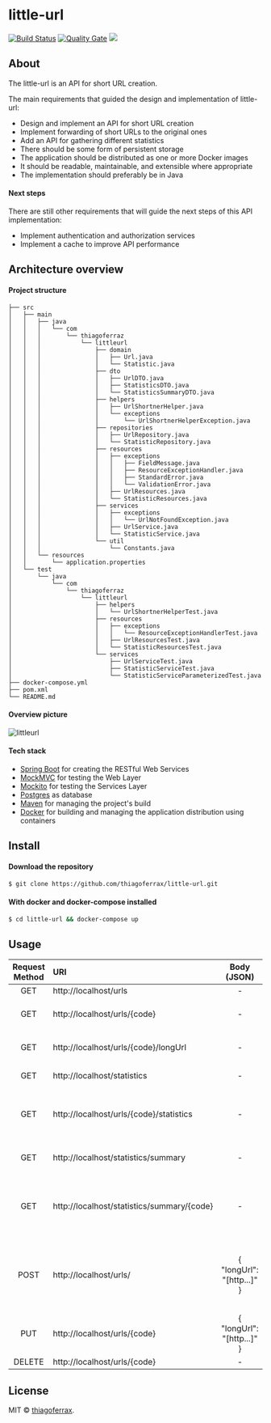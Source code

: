 # little-url
> 

[![Build Status](https://travis-ci.org/thiagoferrax/little-url.svg?branch=master)](https://travis-ci.org/thiagoferrax/little-url)
[![Quality Gate](https://sonarcloud.io/api/project_badges/measure?project=com.thiagoferraz%3Alittleurl&metric=alert_status)](https://sonarcloud.io/dashboard/index/com.thiagoferraz%3Alittleurl)
<a href="https://opensource.org/licenses/MIT"><img src="https://img.shields.io/badge/License-MIT-blue.svg"></a>

## About

The little-url is an API for short URL creation.  

The main requirements that guided the design and implementation of little-url:
*	Design and implement an API for short URL creation
*	Implement forwarding of short URLs to the original ones
*	Add an API for gathering different statistics
*	There should be some form of persistent storage
*	The application should be distributed as one or more Docker images
*	It should be readable, maintainable, and extensible where appropriate
*	The implementation should preferably be in Java

#### Next steps

There are still other requirements that will guide the next steps of this API implementation:
* Implement authentication and authorization services
* Implement a cache to improve API performance

## Architecture overview

#### Project structure
```
├── src
│   ├── main
│   │   ├── java
│   │   │   └── com
│   │   │       └── thiagoferraz
│   │   │           └── littleurl
│   │   │               ├── domain
│   │   │               │   ├── Url.java
│   │   │               │   └── Statistic.java
│   │   │               ├── dto
│   │   │               │   ├── UrlDTO.java
│   │   │               │   ├── StatisticsDTO.java
│   │   │               │   └── StatisticsSummaryDTO.java
│   │   │               ├── helpers
│   │   │               │   ├── UrlShortnerHelper.java
│   │   │               │   └── exceptions
│   │   │               │       └── UrlShortnerHelperException.java
│   │   │               ├── repositories
│   │   │               │   ├── UrlRepository.java
│   │   │               │   └── StatisticRepository.java
│   │   │               ├── resources
│   │   │               │   ├── exceptions
│   │   │               │   │   ├── FieldMessage.java
│   │   │               │   │   ├── ResourceExceptionHandler.java
│   │   │               │   │   ├── StandardError.java
│   │   │               │   │   └── ValidationError.java
│   │   │               │   ├── UrlResources.java
│   │   │               │   └── StatisticResources.java
│   │   │               ├── services
│   │   │               │   ├── exceptions
│   │   │               │   │   └── UrlNotFoundException.java
│   │   │               │   ├── UrlService.java
│   │   │               │   └── StatisticService.java
│   │   │               └── util
│   │   │                   └── Constants.java
│   │   └── resources
│   │       └── application.properties
│   └── test
│       └── java
│           └── com
│               └── thiagoferraz
│                   └── littleurl
│                       ├── helpers
│                       │   └── UrlShortnerHelperTest.java
│                       ├── resources
│                       │   ├── exceptions
│                       │   │   └── ResourceExceptionHandlerTest.java
│                       │   ├── UrlResourcesTest.java
│                       │   └── StatisticResourcesTest.java
│                       └── services
│                           ├── UrlServiceTest.java
│                           ├── StatisticServiceTest.java
│                           └── StatisticServiceParameterizedTest.java
├── docker-compose.yml
├── pom.xml
└── README.md
```
#### Overview picture

![littleurl](https://user-images.githubusercontent.com/43149895/58218616-e8641300-7cdd-11e9-9d11-6ab2bf603724.png)

#### Tech stack
* [Spring Boot](http://spring.io/projects/spring-boot) for creating the RESTful Web Services
* [MockMVC](https://spring.io/guides/gs/testing-web/) for testing the Web Layer
* [Mockito](https://site.mockito.org/) for testing the Services Layer
* [Postgres](https://www.postgresql.org/) as database
* [Maven](https://maven.apache.org/) for managing the project's build
* [Docker](https://www.docker.com/) for building and managing the application distribution using containers 

## Install
#### Download the repository
```sh
$ git clone https://github.com/thiagoferrax/little-url.git
```
#### With docker and docker-compose installed
```sh
$ cd little-url && docker-compose up
```
## Usage

Request Method | URI | Body (JSON) | Description |  
:---: | :--- | :---: | :--- |
GET | http://localhost/urls | - | Get all urls | 
GET | http://localhost/urls/{code} | - | Find long url and redirect | 
GET | http://localhost/urls/{code}/longUrl | - | Find and return long url | 
GET | http://localhost/statistics | - | Get all statistics |
GET | http://localhost/urls/{code}/statistics | - | Get the statistics for a specific url code |
GET | http://localhost/statistics/summary | - | Get the statistics summary |
GET | http://localhost/statistics/summary/{code} | - | Get the statistics summary for a specific url code |
POST | http://localhost/urls/ | { "longUrl": "[http...]" } | Find or create url and return its shorten url in response headers | 
PUT | http://localhost/urls/{code} | { "longUrl": "[http...]" } | Update url | 
DELETE | http://localhost/urls/{code} | - | Remove url | 

## License

MIT © [thiagoferrax](https://github.com/thiagoferrax).
